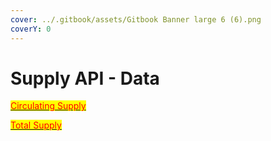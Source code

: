 ```yaml
---
cover: ../.gitbook/assets/Gitbook Banner large 6 (6).png
coverY: 0
---
```


# Supply API - Data

[<mark style="color:red;">Circulating Supply</mark>](https://supply-api.junonetwork.io/circulating-supply)<mark style="color:red;"></mark>

[<mark style="color:red;">Total Supply</mark>](https://supply-api.junonetwork.io/total-supply)<mark style="color:red;"></mark>
